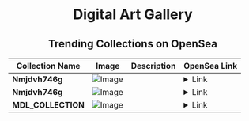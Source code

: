 <div align="center">

# Digital Art Gallery

## Trending Collections on OpenSea

| Collection Name                       | Image                                                                                     | Description                       | OpenSea Link                                                                                          |
|---------------------------------------|-------------------------------------------------------------------------------------------|-----------------------------------|--------------------------------------------------------------------------------------------------------|
| **Nmjdvh746g** | ![Image](https://i.seadn.io/s/raw/files/e9353e7d651eda654288e424d16bb4d2.jpg?w=500&auto=format?w=200&auto=format) |  | <details><summary>Link</summary>[Nmjdvh746g](https://opensea.io/collection/nmjdvh746g-2)</details> |
| **Nmjdvh746g** | ![Image](https://i.seadn.io/s/raw/files/e9353e7d651eda654288e424d16bb4d2.jpg?w=500&auto=format?w=200&auto=format) |  | <details><summary>Link</summary>[Nmjdvh746g](https://opensea.io/collection/nmjdvh746g)</details> |
| **MDL_COLLECTION** | ![Image](https://i.seadn.io/s/raw/files/21a1104859b49f4acc5ac091c6bd5e9d.png?w=500&auto=format?w=200&auto=format) |  | <details><summary>Link</summary>[MDL_COLLECTION](https://opensea.io/collection/mdl-collection)</details> |

</div>